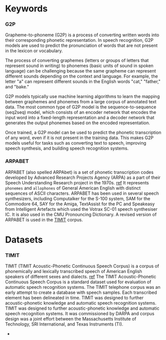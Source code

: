 # Keywords

### G2P
Grapheme-to-phoneme (G2P) is a process of converting written words into their corresponding phonetic representation. In speech recognition, G2P models are used to predict the pronunciation of words that are not present in the lexicon or vocabulary.

The process of converting graphemes (letters or groups of letters that represent sound in writing) to phonemes (basic units of sound in spoken language) can be challenging because the same grapheme can represent different sounds depending on the context and language. For example, the letter "a" can represent different sounds in the English words "cat," "father," and "bake."

G2P models typically use machine learning algorithms to learn the mapping between graphemes and phonemes from a large corpus of annotated text data. The most common type of G2P model is the sequence-to-sequence (seq2seq) model, which consists of an encoder network that encodes the input word into a fixed-length representation and a decoder network that generates the output phonemes based on the encoded representation.

Once trained, a G2P model can be used to predict the phonetic transcription of any word, even if it is not present in the training data. This makes G2P models useful for tasks such as converting text to speech, improving speech synthesis, and building speech recognition systems.


### ARPABET
ARPABET (also spelled ARPAbet) is a set of phonetic transcription codes developed by Advanced Research Projects Agency (ARPA) as a part of their Speech Understanding Research project in the 1970s. [ref](https://en.wikipedia.org/wiki/ARPABET)
It represents `phonemes` and `allophones` of General American English with distinct sequences of ASCII characters. 
ARPABET has been used in several speech synthesizers, including Computalker for the S-100 system, SAM for the Commodore 64, SAY for the Amiga, TextAssist for the PC and Speakeasy from Intelligent Artefacts which used the Votrax SC-01 speech synthesiser IC. It is also used in the CMU Pronouncing Dictionary. 
A revised version of ARPABET is used in the [TIMIT](#TIMIT) corpus.


# Datasets
### TIMIT 

TIMIT (TIMIT Acoustic-Phonetic Continuous Speech Corpus) is a corpus of phonemically and lexically transcribed speech of American English speakers of different sexes and dialects. [ref](https://en.wikipedia.org/wiki/TIMIT)
The TIMIT Acoustic-Phonetic Continuous Speech Corpus is a standard dataset used for evaluation of automatic speech recognition systems. 
The TIMIT telephone corpus was an early attempt to create a database with speech samples.
Each transcribed element has been delineated in time. TIMIT was designed to further acoustic-phonetic knowledge and automatic speech recognition systems.
TIMIT was designed to further acoustic-phonetic knowledge and automatic speech recognition systems. It was commissioned by DARPA and corpus design was a joint effort between the Massachusetts Institute of Technology, SRI International, and Texas Instruments (TI).

* 
